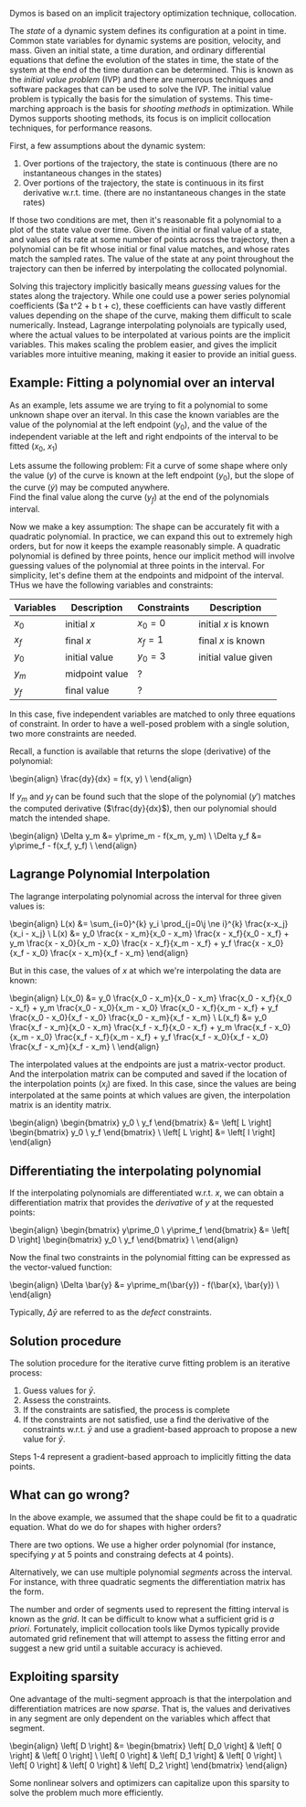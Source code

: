Dymos is based on an implicit trajectory optimization technique, collocation.

The _state_ of a dynamic system defines its configuration at a point in time.
Common state variables for dynamic systems are position, velocity, and mass.
Given an initial state, a time duration, and ordinary differential equations that define the evolution of the states in time, the state of the system at the end of the time duration can be determined.
This is known as the _initial value problem_ (IVP) and there are numerous techniques and software packages that can be used to solve the IVP.
The initial value problem is typically the basis for the simulation of systems.
This time-marching approach is the basis for _shooting methods_ in optimization.
While Dymos supports shooting methods, its focus is on implicit collocation techniques, for performance reasons.

First, a few assumptions about the dynamic system:

1. Over portions of the trajectory, the state is continuous (there are no instantaneous changes in the states)
2. Over portions of the trajectory, the state is continuous in its first derivative w.r.t. time. (there are no instantaneous changes in the state rates)

If those two conditions are met, then it's reasonable fit a polynomial to a plot of the state value over time.
Given the initial or final value of a state, and values of its rate at some number of points across the trajectory, then a polynomial can be fit whose initial or final value matches, and whose rates match the sampled rates.
The value of the state at any point throughout the trajectory can then be inferred by interpolating the collocated polynomial.

Solving this trajectory implicitly basically means _guessing_ values for the states along the trajectory.
While one could use a power series polynomial coefficients ($a t^2 + b t + c), these coefficients can have vastly different values depending on the shape of the curve, making them difficult to scale numerically.
Instead, Lagrange interpolating polynoials are typically used, where the actual values to be interpolated at various points are the implicit variables.
This makes scaling the problem easier, and gives the implicit variables more intuitive meaning, making it easier to provide an initial guess.

## Example:  Fitting a polynomial over an interval

As an example, lets assume we are trying to fit a polynomial to some unknown shape over an iterval.
In this case the known variables are the value of the polynomial at the left endpoint ($y_0$), and the value of the independent variable at the left and right endpoints of the interval to be fitted ($x_0$, $x_1$)

Lets assume the following problem:  Fit a curve of some shape where only the value ($y$) of the curve is known at the left endpoint ($y_0$), but the slope of the curve ($\dot{y}$) may be computed anywhere.  
Find the final value along the curve $(y_f)$ at the end of the polynomials interval.

Now we make a key assumption:  The shape can be accurately fit with a quadratic polynomial.
In practice, we can expand this out to extremely high orders, but for now it keeps the example reasonably simple.
A quadratic polynomial is defined by three points, hence our implicit method will involve guessing values of the polynomial at three points in the interval.
For simplicity, let's define them at the endpoints and midpoint of the interval.
THus we have the following variables and constraints:


| Variables  | Description     | Constraints    | Description            |
|------------|-----------------|----------------|------------------------|
| $x_0$      | initial $x$     | $x_0 = 0$      | initial $x$ is known   |
| $x_f$      | final $x$       | $x_f = 1$      | final $x$ is known     |
| $y_0$      | initial value   | $y_0 = 3$      | initial value given    |
| $y_m$      | midpoint value  | ?              |                        |
| $y_f$      | final value     | ?              |                        |

In this case, five independent variables are matched to only three equations of constraint.
In order to have a well-posed problem with a single solution, two more constraints are needed.

Recall, a function is available that returns the slope (derivative) of the polynomial:

\begin{align}
    \frac{dy}{dx} = f(x, y) \\
\end{align}

If $y_m$ and $y_f$ can be found such that the slope of the polynomial ($y\prime$) matches the computed derivative ($\frac{dy}{dx}$), then our polynomial should match the intended shape.

\begin{align}
    \Delta y_m &= y\prime_m - f(x_m, y_m) \\
    \Delta y_f &= y\prime_f - f(x_f, y_f) \\
\end{align}

## Lagrange Polynomial Interpolation

The lagrange interpolating polynomial across the interval for three given values is:

\begin{align}
  L(x) &= \sum_{i=0}^{k} y_i \prod_{j=0\\j \ne i}^{k} \frac{x-x_j}{x_i - x_j} \\
  L(x) &= y_0 \frac{x - x_m}{x_0 - x_m} \frac{x - x_f}{x_0 - x_f} +
          y_m \frac{x - x_0}{x_m - x_0} \frac{x - x_f}{x_m - x_f} +
          y_f \frac{x - x_0}{x_f - x_0} \frac{x - x_m}{x_f - x_m}
\end{align}

But in this case, the values of $x$ at which we're interpolating the data are known:

\begin{align}
  L(x_0) &= y_0 \frac{x_0 - x_m}{x_0 - x_m} \frac{x_0 - x_f}{x_0 - x_f} +
            y_m \frac{x_0 - x_0}{x_m - x_0} \frac{x_0 - x_f}{x_m - x_f} +
            y_f \frac{x_0 - x_0}{x_f - x_0} \frac{x_0 - x_m}{x_f - x_m} \\
  L(x_f) &= y_0 \frac{x_f - x_m}{x_0 - x_m} \frac{x_f - x_f}{x_0 - x_f} +
            y_m \frac{x_f - x_0}{x_m - x_0} \frac{x_f - x_f}{x_m - x_f} +
            y_f \frac{x_f - x_0}{x_f - x_0} \frac{x_f - x_m}{x_f - x_m} \\
\end{align}

The interpolated values at the endpoints are just a matrix-vector product.
And the interpolation matrix can be computed and saved if the location of the interpolation points ($x_j$) are fixed.
In this case, since the values are being interpolated at the same points at which values are given, the interpolation matrix is an identity matrix.

\begin{align}
   \begin{bmatrix} y_0 \\ y_f \end{bmatrix} &= \left[ L \right] \begin{bmatrix} y_0 \\ y_f \end{bmatrix} \\
   \left[ L \right] &= \left[ I \right]
\end{align}

## Differentiating the interpolating polynomial

If the interpolating polynomials are differentiated w.r.t. $x$, we can obtain a differentiation matrix that provides the _derivative_ of $y$ at the requested points:

\begin{align}
   \begin{bmatrix} y\prime_0 \\ y\prime_f \end{bmatrix} &= \left[ D \right] \begin{bmatrix} y_0 \\ y_f \end{bmatrix} \\
\end{align}

Now the final two constraints in the polynomial fitting can be expressed as the vector-valued function:

\begin{align}
    \Delta \bar{y} &= y\prime_m(\bar{y}) - f(\bar{x}, \bar{y}) \\
\end{align}

Typically, $\Delta \bar{y}$ are referred to as the _defect_ constraints.

## Solution procedure

The solution procedure for the iterative curve fitting problem is an iterative process:

1. Guess values for $\bar{y}$.
2. Assess the constraints.
3. If the constraints are satisfied, the process is complete
4. If the constraints are not satisfied, use a find the derivative of the constraints w.r.t. $\bar{y}$ and use a gradient-based approach to propose a new value for $\bar{y}$.

Steps 1-4 represent a gradient-based approach to implicitly fitting the data points.

## What can go wrong?

In the above example, we assumed that the shape could be fit to a quadratic equation.
What do we do for shapes with higher orders?

There are two options.
We use a higher order polynomial (for instance, specifying $y$ at 5 points and constraing defects at 4 points).

Alternatively, we can use multiple polynomial _segments_ across the interval.  
For instance, with three quadratic segments the differentiation matrix has the form.

The number and order of segments used to represent the fitting interval is known as the _grid_.
It can be difficult to know what a sufficient grid is _a priori_.
Fortunately, implicit collocation tools like Dymos typically provide automated grid refinement that will attempt to assess the fitting error and suggest a new grid until a suitable accuracy is achieved.

## Exploiting sparsity

One advantage of the multi-segment approach is that the interpolation and differentiation matrices are now _sparse_.
That is, the values and derivatives in any segment are only dependent on the variables which affect that segment.

\begin{align}
\left[ D \right] &=
\begin{bmatrix}
  \left[ D_0 \right] & \left[ 0 \right] & \left[ 0 \right] \\
  \left[ 0 \right] & \left[ D_1 \right] & \left[ 0 \right] \\
  \left[ 0 \right] & \left[ 0 \right] & \left[ D_2 \right]
\end{bmatrix}
\end{align}

Some nonlinear solvers and optimizers can capitalize upon this sparsity to solve the problem much more efficiently.
